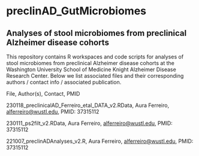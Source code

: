 # preclinAD_GutMicrobiomes
Analyses of stool microbiomes from preclinical Alzheimer disease cohorts
----------------------------------------------------------------------------
This repository contains R workspaces and code scripts for analyses of stool microbiomes from preclinical Alzheimer disease cohorts at the Washington University School of Medicine Knight Alzheimer Disease Research Center. Below we list associated files and their corresponding authors / contact info / associated publication. 

File,  Author(s), Contact, PMID

230118_preclinicalAD_Ferreiro_etal_DATA_v2.RData,  Aura Ferreiro, alferreiro@wustl.edu,  PMID: 37315112

230111_ps2filt_v2.RData, Aura Ferreiro, alferreiro@wustl.edu, PMID: 37315112

221007_preclinADAnalyses_v2.R,  Aura Ferreiro, alferreiro@wustl.edu,  PMID: 37315112


